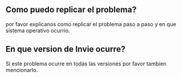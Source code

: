 ## Como puedo replicar el problema?
por favor explicanos como replicar el problema paso a paso y en que sistema operativo ocurrio.
## En que version de Invie ocurre?
Si este problema ocurre en todas las versiones por favor tambien mencionarlo.
